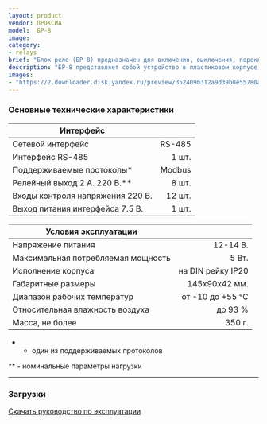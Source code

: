 ```yaml
---
layout: product
vendor: ПРОКСИА
model:  БР-8
image:
category:
- relays
brief: "Блок реле (БР-8) предназначен для включения, выключения, переключения электрических нагрузок 8 шт., контроля уровня напряжения в контрольных цепях 12шт., в различных исполнительных устройствах, в частности отключением, переключением наружного освещения, контроля работы электромеханики силового шкафа и защитных устройств, в составе системы энергоменеджмента «Спрут-М»."
description: "БР-8 представляет собой устройство в пластиковом корпусе, под управлением микропроцессора ARM STM32, с разъемами для подключения сигналов управления и контроля. Крепление корпуса возможно, как на DIN рейку, так и непосредственно на плоскую панель через 4 крепежных отверстия. В составе контроллера имеется кнопка для осуществления ручного управления. Также в состав входит индикатор ЖКИ, на который выводиться текстовая информация о состоянии контроллера и его текущих настройках. Для обеспечения связи БР-8 с программным комплексом и диспетчерской применяются интерфейсы RS-485. Режимы работы: Удаленный по RS-485, ручной (местное управление). Информация о режимах БР-8, выводиться на лицевые светодиодные индикаторы и ЖКИ индикатор."
images: 
- "https://2.downloader.disk.yandex.ru/preview/352409b312a9d39b0e55780aa6718667789bc98e636901ba11d1012e348bdadf/inf/eRXlKb_BNVrStXmedrLsT1yCS3wH0UK87Q7vGtD1k2qnDQbXS4YPurpMhxEiq2OECu0sLkqPJpbuCJ7I5u_xzQ%3D%3D?uid=1130000031733223&filename=BR-8.png&disposition=inline&hash=&limit=0&content_type=image%2Fpng&owner_uid=1130000031733223&tknv=v2&size=1898x948"
---
```


### Основные технические характеристики

|Интерфейс ||
| ------------- |--------------:|
|Сетевой интерфейс	| RS-485|
|Интерфейс RS-485	|1 шт.|
|Поддерживаемые протоколы*	|Modbus|
|Релейный выход 2 А. 220 В.** |	8 шт.|
|Входы контроля напряжения 220 В. |	12 шт.|
|Выход питания интерфейса 7.5 В. | 1 шт. |

|Условия эксплуатации||
| ------------- |--------------:|
|Напряжение питания	| 12-14 В. |
|Максимальная потребляемая мощность	| 5 Вт. |
|Исполнение корпуса | 	на DIN рейку IP20|
|Габаритные размеры |	145х90х42 мм.|
|Диапазон рабочих температур |	от -10 до +55 ℃|
|Относительная влажность воздуха |	до 93 %|
|Масса, не более	|350 г.|

* - один из поддерживаемых протоколов

** - номинальные параметры нагрузки

---

### Загрузки

[Скачать руководство по эксплуатации](https://yadi.sk/i/GNu38tiesCyC-g)

